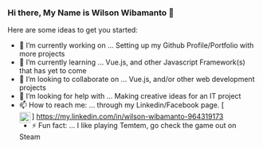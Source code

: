 ### Hi there, My Name is Wilson Wibamanto 👋
    
    

Here are some ideas to get you started:

- 🔭 I’m currently working on ... Setting up my Github Profile/Portfolio with more projects
- 🌱 I’m currently learning ... Vue.js, and other Javascript Framework(s) that has yet to come
- 👯 I’m looking to collaborate on ... Vue.js, and/or other web development projects
- 🤔 I’m looking for help with ... Making creative ideas for an IT project
- 📫 How to reach me: ... through my Linkedin/Facebook page.
     [<div style="background-color:green"><img align="left" alt="codeSTACKr | LinkedIn" width="22px" src="https://cdn.jsdelivr.net/npm/simple-icons@v3/icons/linkedin.svg" /></div>] https://my.linkedin.com/in/wilson-wibamanto-964319173
- ⚡ Fun fact: ... I like playing Temtem, go check the game out on Steam
